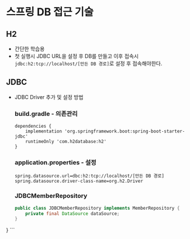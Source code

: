스프링 DB 접근 기술
=================
## H2
* 간단한 학습용
* 첫 실행시 JDBC URL을 설정 후 DB를 만들고 이후 접속시  
    `jdbc:h2:tcp://localhost/[만든 DB 경로]`로 설정 후 접속해야한다.

## JDBC
* JDBC Driver 추가 및 설정 방법
  ### build.gradle - 의존관리
    ```
    dependencies {
        implementation 'org.springframework.boot:spring-boot-starter-jdbc'
        runtimeOnly 'com.h2database:h2'
    }
    ```
  ### application.properties - 설정
    ```
    spring.datasource.url=dbc:h2:tcp://localhost/[만든 DB 경로]
    spring.datasource.driver-class-name=org.h2.Driver
    ```
  
  ### JDBCMemberRepository
    ```java
    public class JDBCMemberRepository implements MemberRepository {
        private final DataSource dataSource;
    }    
}
    ```